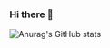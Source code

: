 ### Hi there 👋

<!--[![Solved.ac Profile](http://mazassumnida.wtf/api/v2/generate_badge?boj=dohi)](https://solved.ac/dohi/)-->
![Anurag's GitHub stats](https://github-readme-stats.vercel.app/api?username=DoHi0512&show_icons=true&theme=radical)

